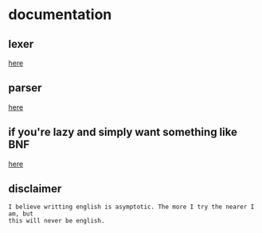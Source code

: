 
# documentation

## lexer

[here](lexer.md)

## parser

[here](parser.md)

## if you're lazy and simply want something like BNF

[here](bnf.md)

## disclaimer

```
I believe writting english is asymptotic. The more I try the nearer I am, but
this will never be english.
```
